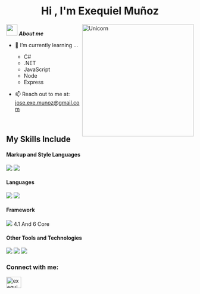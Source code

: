 
<h1 align="center"><b>Hi , I'm Exequiel Muñoz </b></h1>

<img align="right" width=300px alt="Unicorn" src="https://media0.giphy.com/media/v1.Y2lkPTc5MGI3NjExazYyOHVyZjMyaTF5amFtOXR0N3dsczJxYms2aWlsNGpxcnNuN3NhYSZlcD12MV9pbnRlcm5hbF9naWZfYnlfaWQmY3Q9Zw/qgQUggAC3Pfv687qPC/giphy.gif" />

<img src="[https://media.giphy.com/media/ObNTw8Uzwy6KQ/giphy.gif" width="30px](https://images.app.goo.gl/BE5qXEXEPs9MX37n7)">&nbsp;***About me***

- 🌱 I’m currently learning ...
  - C#
  - .NET
  - JavaScript
  - Node
  - Express
    

- 📫 Reach out to me at: <a href="jose.exe.munoz@gmail.com">jose.exe.munoz@gmail.com</a>

<br>

## My Skills Include
<h4>Markup and Style Languages</h4>
<span> 
  <img src="https://img.shields.io/badge/HTML5-E34F26?style=for-the-badge&logo=html5&logoColor=white">
  <img src="https://img.shields.io/badge/CSS3-1572B6?style=for-the-badge&logo=css3&logoColor=white">
  </span>
<h4> Languages </h4>
<span> 

  <img src="https://img.shields.io/badge/JavaScript-F7DF1E?style=for-the-badge&logo=javascript&logoColor=black">
  <img src="https://img.shields.io/badge/c%23-%23239120.svg?style=for-the-badge&logo=csharp&logoColor=white">

</span>
<h4> Framework </h4>
<span> 
  <img src="https://img.shields.io/badge/.NET-5C2D91?style=for-the-badge&logo=.net&logoColor=white">  4.1 And 6 Core

</span>

<h4> Other Tools and Technologies </h4>
<span>
  <img src="https://img.shields.io/badge/Git-F05032?style=for-the-badge&logo=git&logoColor=white">
  <img src="https://img.shields.io/badge/Notion-%23000000.svg?style=for-the-badge&logo=notion&logoColor=white">
  <img src="https://img.shields.io/badge/MySQL-00000F?style=for-the-badge&logo=mysql&logoColor=white">
  
</span>

<h3 align="left">Connect with me:</h3>
<p align="left">
<a href="https://www.linkedin.com/in/exequiel-mu%C3%B1oz-desarrollador-web" target="blank"><img align="center" src="https://raw.githubusercontent.com/rahuldkjain/github-profile-readme-generator/master/src/images/icons/Social/linked-in-alt.svg" alt="exequiel muñoz" height="30" width="40" /></a>
</p>


